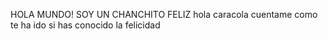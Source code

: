 HOLA MUNDO! SOY UN CHANCHITO FELIZ
hola caracola
cuentame
como te ha ido
si has conocido la felicidad